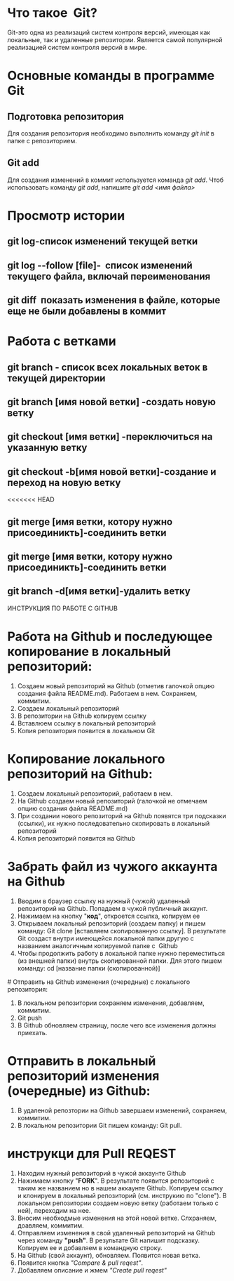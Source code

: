 # Что такое  Git?

Git-это одна из реализаций систем контроля версий, имеющая  как локальные, так и  удаленные репозитории.  Является самой  популярной  реализацией  систем контроля версий в мире.

# Основные команды в программе Git

## Подготовка репозитория

Для создания репозитория  необходимо выполнить команду *git init* в папке с репозиторием.

## Git add

Для создания изменений в коммит используется команда  *git add*. Чтоб использовать команду *git add*, напишите *git add <имя файла>*

# Просмотр истории

## git log-список изменений текущей ветки

## git log --follow [file]-  список изменений текущего файла, включай переименования
## git diff  показать изменения в файле, которые еще не были добавлены в коммит

# Работа с ветками

## git branch - список всех локальных веток в текущей директории

## git branch [имя новой ветки] -создать новую ветку

## git checkout [имя ветки] -переключиться на указанную ветку

## git checkout -b[имя новой ветки]-создание и переход на новую ветку

<<<<<<< HEAD
## git merge [имя ветки, котору нужно присоединикть]-соединить ветки

## git merge [имя ветки, котору нужно присоединикть]-соединить ветки

## git branch -d[имя ветки]-удалить ветку

ИНСТРУКЦИЯ ПО РАБОТЕ С GITHUB

# Работа на Github и последующее копирование в локальный репозиторий:

1. Создаем новый репозиторий на Github  (отметив галочкой опцию создания файла README.md). Работаем в нем. Сохраняем, коммитим.
2. Создаем локальный репозиторий
3. В репозитории на Github копируем ссылку
4. Вставлюем ссылку в локальный репозиторий
5. Копия репозитория появится в локальном Git

# Копирование локального репозиторий на Github:

1. Создаем локальный репозиторий, работаем в нем.
2. На Github создаем новый репозиторий (галочкой не отмечаем опцию создания файла README.md)
3. При создании нового репозиторий на Github появятся три подсказки (ссылки), их нужно последовательно скопировать в локальный репозиторий
4. Копия репозиторий появится на Github 

# Забрать файл из чужого аккаунта на Github

1. Вводим в браузер сcылку на нужный (чужой) удаленный репозиторий на Github. Попадаем в чужой публичный аккаунт.
2. Нажимаем на кнопку "**код**", откроется ссылка, копируем ее
3. Открываем локальный репозиторий (создаем папку) и пишем команду: Git clone [вставляем скопированную ссылку]. В результате Git создаст внутри имеющейся локальной папки другую с названием аналогичным копируемой папке с  Github
4. Чтобы продолжить работу в локальной папке нужно переместиться (из внешней папки) внутрь скопированной папки. Для этого пишем команду: cd [название папки (скопированной)]

# Отправить на Github изменения (очередные) с локального репозитория:
1. В локальном репозитории сохраняем изменения, добавляем, коммитим.
2. Git push
3. В Github обновляем страницу, после чего все изменения должны приехать.

# Отправить в локальный репозиторий изменения (очередные) из Github:
1. В удаленой репозтории на Github завершаем изменений, сохраняем, коммитим.
2. В локальном репозитории Git пишем команду: Git pull.

# инструкци для Pull REQEST
1. Находим нужный репозиторий в чужой аккаунте Github
2. Нажимаем кнопку "**FORK**". В результате появится репозиторий с таким же названием но в нашем аккаунте Github.
Копируем ссылку и клонируем в локальный репозиторий (см. инструкию по "clone").
В локальном репозитории создаем новую ветку (работаем только с ней), переходим на нее. 
3. Вносим необходмые изменения на этой новой ветке. Слхраняем, доавляем, коммитим.
4. Отправляем изменения в свой удаленный репозиторий на Github через команду **"push"**. В результате Git напишит подсказку. Копируем ее и добавляем в командную строку.
5. На Github (свой аккаунт), обновляем. Появится новая ветка. 
6. Появится кнопка *"Compare & pull reqest"*. 
7. Добавляем описание и жмем *"Create pull reqest"* 
 

